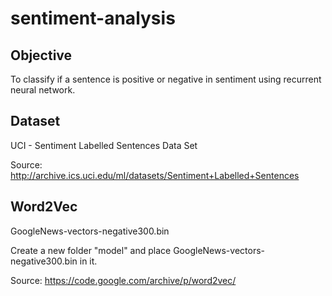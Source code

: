# sentiment-analysis

## Objective
To classify if a sentence is positive or negative in sentiment using recurrent neural network.

## Dataset
UCI - Sentiment Labelled Sentences Data Set

Source: http://archive.ics.uci.edu/ml/datasets/Sentiment+Labelled+Sentences

## Word2Vec
GoogleNews-vectors-negative300.bin

Create a new folder "model" and place GoogleNews-vectors-negative300.bin in it.

Source: https://code.google.com/archive/p/word2vec/
